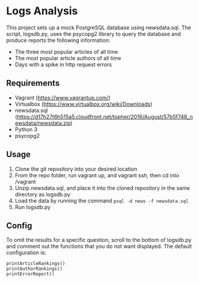 # Logs Analysis

This project sets up a mock PostgreSQL database using newsdata.sql. The script, logsdb.py, uses the psycopg2 library to query the database and produce reports the following information:
* The three most popular articles of all time
* The most popular article authors of all time
* Days with a spike in http request errors

## Requirements

* Vagrant (https://www.vagrantup.com/)
* Virtualbox (https://www.virtualbox.org/wiki/Downloads)
* newsdata.sql (https://d17h27t6h515a5.cloudfront.net/topher/2016/August/57b5f748_newsdata/newsdata.zip)
* Python 3
* psycopg2

## Usage
1. Clone the git repository into your desired location
2. From the repo folder, run vagrant up, and vagrant ssh, then cd into /vagrant
3. Unzip newsdata.sql, and place it into the cloned repository in the same directory as logsdb.py
4. Load the data by running the command `psql -d news -f newsdata.sql`
5. Run logsdb.py


## Config

To omit the results for a specific question, scroll to the bottom of logsdb.py and comment out the functions that you do not want displayed. The default configuration is:

```
printArticleRankings()
printAuthorRankings()
printErrorReport()
```
